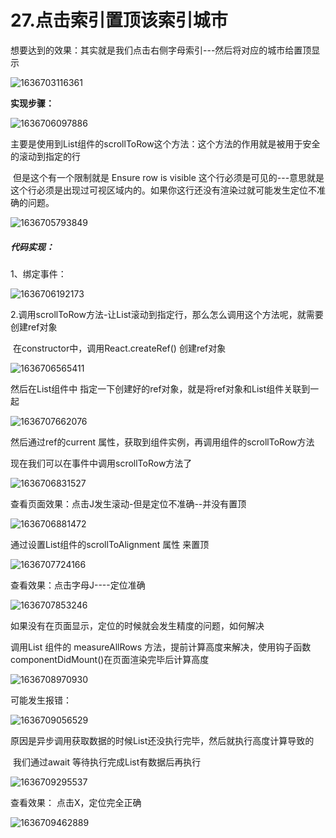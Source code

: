 # 27.点击索引置顶该索引城市



想要达到的效果：其实就是我们点击右侧字母索引---然后将对应的城市给置顶显示

![1636703116361](../../../.vuepress/public/images/1636703116361.png)





**实现步骤：**

![1636706097886](../../../.vuepress/public/images/1636706097886.png)



主要是使用到List组件的scrollToRow这个方法：这个方法的作用就是被用于安全的滚动到指定的行

​	但是这个有一个限制就是 Ensure row is visible 这个行必须是可见的---意思就是这个行必须是出现过可视区域内的。如果你这行还没有渲染过就可能发生定位不准确的问题。

![1636705793849](../../../.vuepress/public/images/1636705793849.png)





##### 代码实现：

1、绑定事件：

![1636706192173](../../../.vuepress/public/images/1636706192173.png)





2.调用scrollToRow方法-让List滚动到指定行，那么怎么调用这个方法呢，就需要创建ref对象

​	在constructor中，调用React.createRef() 创建ref对象

![1636706565411](../../../.vuepress/public/images/1636706565411.png)





然后在List组件中 指定一下创建好的ref对象，就是将ref对象和List组件关联到一起

![1636707662076](../../../.vuepress/public/images/1636707662076.png)









然后通过ref的current 属性，获取到组件实例，再调用组件的scrollToRow方法

现在我们可以在事件中调用scrollToRow方法了

![1636706831527](../../../.vuepress/public/images/1636706831527.png)







查看页面效果：点击J发生滚动-但是定位不准确--并没有置顶

![1636706881472](../../../.vuepress/public/images/1636706881472.png)



通过设置List组件的scrollToAlignment 属性   来置顶

![1636707724166](../../../.vuepress/public/images/1636707724166.png)



查看效果：点击字母J----定位准确

![1636707853246](../../../.vuepress/public/images/1636707853246.png)







如果没有在页面显示，定位的时候就会发生精度的问题，如何解决



调用List 组件的 measureAllRows  方法，提前计算高度来解决，使用钩子函数componentDidMount()在页面渲染完毕后计算高度

![1636708970930](../../../.vuepress/public/images/1636708970930.png)



可能发生报错：

![1636709056529](../../../.vuepress/public/images/1636709056529.png)





原因是异步调用获取数据的时候List还没执行完毕，然后就执行高度计算导致的

​	我们通过await 等待执行完成List有数据后再执行

![1636709295537](../../../.vuepress/public/images/1636709295537.png)





查看效果： 点击X，定位完全正确

![1636709462889](../../../.vuepress/public/images/1636709462889.png)















































































































































































































































